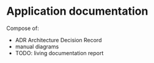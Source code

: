 # Application documentation

Compose of:

- ADR Architecture Decision Record
- manual diagrams
- TODO: living documentation report
